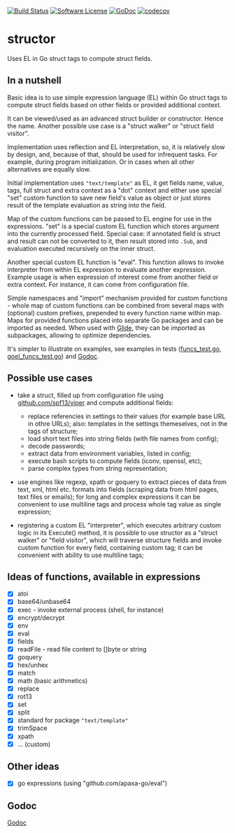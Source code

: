 [![Build Status](https://travis-ci.org/nikolay-turpitko/structor.svg?branch=master)](https://travis-ci.org/nikolay-turpitko/structor)
[![Software License](https://img.shields.io/badge/License-MIT-orange.svg?style=flat-square)](https://github.com/nikolay-turpitko/structor/blob/master/LICENSE)
[![GoDoc](https://img.shields.io/badge/godoc-reference-blue.svg?style=flat-square)](https://godoc.org/github.com/nikolay-turpitko/structor)
[![codecov](https://codecov.io/gh/nikolay-turpitko/structor/branch/master/graph/badge.svg)](https://codecov.io/gh/nikolay-turpitko/structor)

# structor
Uses EL in Go struct tags to compute struct fields.

## In a nutshell

Basic idea is to use simple expression language (EL) within Go struct tags to
compute struct fields based on other fields or provided additional context.

It can be viewed/used as an advanced struct builder or constructor. Hence the
name. Another possible use case is a "struct walker" or "struct field visitor".

Implementation uses reflection and EL interpretation, so, it is relatively slow
by design, and, because of that, should be used for infrequent tasks. For
example, during program initialization. Or in cases when all other alternatives
are equally slow.

Initial implementation uses `"text/template"` as EL, it get fields name, value,
tags, full struct and extra context as a "dot" context and either use special
"set" custom function to save new field's value as object or just stores result
of the template evaluation as string into the field.

Map of the custom functions can be passed to EL engine for use in the
expressions.  "set" is a special custom EL function which stores argument into
the currently processed field. Special case: if annotated field is struct and
result can not be converted to it, then result stored into `.Sub`, and
evaluation executed recursively on the inner struct.

Another special custom EL function is "eval". This function allows to invoke
interpreter from within EL expression to evaluate another expression. Example
usage is when expression of interest come from another field or extra context.
For instance, it can come from configuration file.

Simple namespaces and "import" mechanism provided for custom functions - whole
map of custom functions can be combined from several maps with (optional)
custom prefixes, prepended to every function name within map. Maps for provided
functions placed into separate Go packages and can be imported as needed. When
used with [Glide](https://github.com/Masterminds/glide), they can be imported
as subpackages, allowing to optimize dependencies.

It's simpler to illustrate on examples, see examples in tests
([funcs_test.go](funcs_test.go), [goel_funcs_test.go](goel_funcs_test.go)) and
[Godoc](http://godoc.org/github.com/nikolay-turpitko/structor).

## Possible use cases

- take a struct, filled up from configuration file using
  [github.com/spf13/viper](https://github.com/spf13/viper) and compute additional fields:

  * replace referencies in settings to their values (for example base URL in
    othre URLs); also: templates in the settings themeselves, not in the tags
    of structure;
  * load short text files into string fields (with file names from config);
  * decode passwords;
  * extract data from environment variables, listed in config;
  * execute bash scripts to compute fields (iconv, openssl, etc);
  * parse complex types from string representation;

- use engines like regexp, xpath or goquery to extract pieces of data from
  text, xml, html etc. formats into fields (scraping data from html pages, text
  files or emails); for long and complex expressions it can be convenient to
  use multiline tags and process whole tag value as single expression;

- registering a custom EL "interpreter", which executes arbitrary custom logic
  in its Execute() method, it is possible to use structor as a "struct walker"
  or "field visitor", which will traverse structure fields and invoke custom
  function for every field, containing custom tag; it can be convenient with
  ability to use multiline tags;

## Ideas of functions, available in expressions

- [x] atoi
- [x] base64/unbase64
- [x] exec - invoke external process (shell, for instance)
- [x] encrypt/decrypt
- [x] env
- [x] eval
- [x] fields
- [x] readFile - read file content to []byte or string
- [x] goquery
- [x] hex/unhex
- [x] match
- [x] math (basic arithmetics)
- [x] replace
- [x] rot13
- [x] set
- [x] split
- [x] standard for package `"text/template"`
- [x] trimSpace
- [x] xpath
- [x] ... (custom)

## Other ideas

- [x] go expressions (using "github.com/apaxa-go/eval")

## Godoc

[Godoc](http://godoc.org/github.com/nikolay-turpitko/structor)
